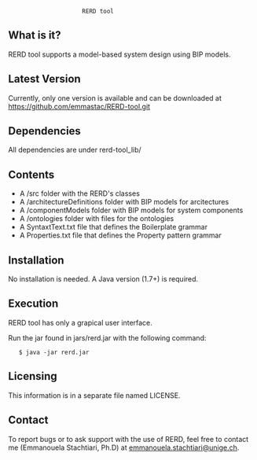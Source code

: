 
                         RERD tool

 
What is it?
-----------

RERD tool supports a model-based system design using BIP models. 


Latest Version
------------------

Currently, only one version is available and can be downloaded at https://github.com/emmastac/RERD-tool.git

Dependencies
--------------
All dependencies are under rerd-tool_lib/


Contents
-----------

  - A /src folder with the RERD's classes
  - A /architectureDefinitions folder with BIP models for arcitectures
  - A /componentModels folder with BIP models for system components
  - A /ontologies folder with files for the ontologies 
  - A SyntaxtText.txt file that defines the Boilerplate grammar
  - A Properties.txt file that defines the Property pattern grammar
  
Installation
------------

No installation is needed. A Java version (1.7+) is required. 

Execution
------------

RERD tool has only a grapical user interface.
  
Run the jar found in jars/rerd.jar with the following command:
 
	   $ java -jar rerd.jar
     
Licensing
---------

This information is in a separate file named LICENSE.

Contact
--------

To report bugs or to ask support with the use of RERD, feel free to contact me (Emmanouela Stachtiari, Ph.D) at emmanouela.stachtiari@unige.ch.



